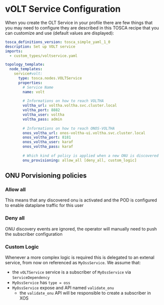 # vOLT Service Configuration

When you create the OLT Service in your profile there are few things that you may need to configure
they are described in this TOSCA recipe that you can customize and use (default values are displayed):

```yaml
tosca_definitions_version: tosca_simple_yaml_1_0
description: Set up VOLT service
imports:
  - custom_types/voltservice.yaml

topology_template:
  node_templates:
    service#volt:
      type: tosca.nodes.VOLTService
      properties:
        # Service Name
        name: volt
        
        # Informations on how to reach VOLTHA
        voltha_url: voltha.voltha.svc.cluster.local
        voltha_port: 8882
        voltha_user: voltha
        voltha_pass: admin
        
        # Informations on how to reach ONOS-VOLTHA
        onos_voltha_url: onos-voltha-ui.voltha.svc.cluster.local
        onos_voltha_port: 8181
        onos_voltha_user: karaf
        onos_voltha_pass: karaf
        
        # Which kind of policy is applied when a new ONU is discovered
        onu_provisioning: allow_all [deny_all, custom_logic]
``` 

## ONU Porvisioning policies

### Allow all

This means that any discovered onu is activated and the POD is configured to enable dataplane traffic for this user

### Deny all

ONU discovery events are ignored, the operator will manually need to push the subscriber configuration

### Custom Logic

Whenever a more complex logic is required this is delegated to an extenal service, from now on referenced as `MyOssService`.
We assume that:
- the  `vOLTService` service is a subscriber of `MyOssService` via `ServiceDependency`
- `MyOssService` has `type = oss`
- `MyOssService` expose and API named `validate_onu`
    - the `validate_onu` API will be responsible to create a subscriber in XOS